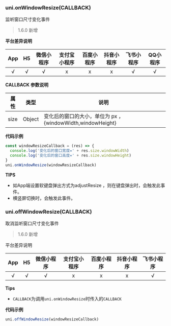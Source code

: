 ### uni.onWindowResize(CALLBACK)
监听窗口尺寸变化事件

> 1.6.0 新增

**平台差异说明**

|App|H5|微信小程序	|支付宝小程序|百度小程序|抖音小程序|飞书小程序|QQ小程序|
|:-:|:-:|:-:|:-:|:-:|:-:|:-:|:-:|
|√|√|√|x|x|x|√|√|

**CALLBACK 参数说明**

|属性|类型|说明|
|---|---|---|
|size|Object|变化后的窗口的大小，单位为 px ，{windowWidth,windowHeight}|

**代码示例**

```javascript
const windowResizeCallback = (res) => {
  console.log('变化后的窗口宽度=' + res.size.windowWidth)
  console.log('变化后的窗口高度=' + res.size.windowHeight)
}
uni.onWindowResize(windowResizeCallback)
```

**TIPS**
- 如App端设置软键盘弹出方式为adjustResize ，则在键盘弹出时，会触发此事件。
- 横竖屏切换时，会触发此事件。

### uni.offWindowResize(CALLBACK)
取消监听窗口尺寸变化事件

> 1.6.0 新增

平台差异说明

|App|H5|微信小程序|支付宝小程序|百度小程序|抖音小程序|飞书小程序|
|:-:|:-:|:-:|:-:|:-:|:-:|:-:|
|√|√|√|x|x|x|√|

**Tips**
- `CALLBACK`为调用`uni.onWindowResize`时传入的`CALLBACK`

**代码示例**

```javascript
uni.offWindowResize(windowResizeCallback)
```
